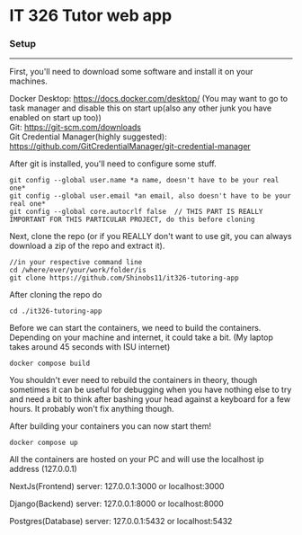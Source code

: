 # IT 326 Tutor web app
### Setup
---
First, you'll need to download some software and install it on your machines.

Docker Desktop: https://docs.docker.com/desktop/ (You may want to go to task manager and disable this on start up(also any other junk you have enabled on start up too)) <br/>
Git: https://git-scm.com/downloads <br/>
Git Credential Manager(highly suggested): https://github.com/GitCredentialManager/git-credential-manager <br/>

After git is installed, you'll need to configure some stuff.

```
git config --global user.name *a name, doesn't have to be your real one*
git config --global user.email *an email, also doesn't have to be your real one*
git config --global core.autocrlf false  // THIS PART IS REALLY IMPORTANT FOR THIS PARTICULAR PROJECT, do this before cloning
```

Next, clone the repo (or if you REALLY don't want to use git, you can always download a zip of the repo and extract it).

```
//in your respective command line
cd /where/ever/your/work/folder/is
git clone https://github.com/Shinobs11/it326-tutoring-app
```

After cloning the repo do
```
cd ./it326-tutoring-app
```

Before we can start the containers, we need to build the containers. Depending on your machine and internet, it could take a bit. (My laptop takes around 45 seconds with ISU internet)

```
docker compose build
```
You shouldn't ever need to rebuild the containers in theory, though sometimes it can be useful for debugging when you have nothing else to try and need a bit to think after bashing your head against a keyboard for a few hours. It probably won't fix anything though.

After building your containers you can now start them!
```
docker compose up
```



All the containers are hosted on your PC and will use the localhost ip address (127.0.0.1)

NextJs(Frontend) server: 127.0.0.1:3000 or localhost:3000

Django(Backend) server: 127.0.0.1:8000 or localhost:8000

Postgres(Database) server: 127.0.0.1:5432 or localhost:5432

